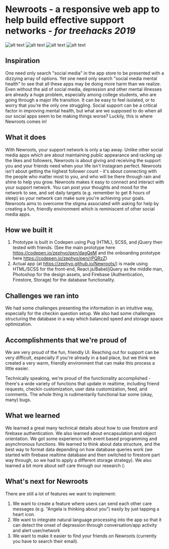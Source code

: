# Newroots - a responsive web app to help build effective support networks - *for treehacks 2019*

![alt text](https://challengepost-s3-challengepost.netdna-ssl.com/photos/production/software_photos/000/762/668/datas/gallery.jpg)
![alt text](https://challengepost-s3-challengepost.netdna-ssl.com/photos/production/software_photos/000/766/593/datas/gallery.jpg)
![alt text](https://challengepost-s3-challengepost.netdna-ssl.com/photos/production/software_photos/000/766/594/datas/gallery.jpg)
![alt text](https://challengepost-s3-challengepost.netdna-ssl.com/photos/production/software_photos/000/766/595/datas/gallery.jpg)

## Inspiration
One need only search "social media" in the app store to be presented with a dizzying array of options. Yet one need only search "social media mental health" to see that all these apps may be doing more harm than we realize.  Even without the aid of social media, depression and other mental illnesses are already a huge problem, especially among college students, who are going through a major life transition. It can be easy to feel isolated, or to worry that you're the only one struggling. Social support can be a critical factor in improving mental health, but what are we supposed to do when all our social apps seem to be making things worse? Luckily, this is where Newroots comes in!

## What it does
With Newroots, your support network is only a tap away. Unlike other social media apps which are about maintaining public appearance and racking up the likes and followers, Newroots is about giving and receiving the support you and your friends need when your life isn't Instagram perfect. Newroots isn't about getting the highest follower count - it's about connecting with the people who matter most to you, and who will be there through rain and shine to help you grow.  Newroots makes it easy to connect and interact with your support network. You can post your thoughts and mood for the network to see, and set daily targets (e.g. remember to get 8 hours of sleep) so your network can make sure you're achieving your goals. Newroots aims to overcome the stigma associated with asking for help by creating a fun, friendly environment which is reminiscent of other social media apps. 

## How we built it
1. Prototype is built in Codepen using Pug (HTML), SCSS, and jQuery then tested with friends. (See the main prototype here https://codepen.io/zephyo/pen/dagQeM and the onboarding prototype here https://codepen.io/zephyo/pen/rPQRzZ)
2. Actual app (at https://zephyo.github.io/Newroots/) is made using HTML/SCSS for the front-end, React.js/Babel/jQuery as the middle man, Photoshop for the design assets, and Firebase (Authentication, Firestore, Storage) for the database functionality.


## Challenges we ran into
We had some challenges presenting the information in an intuitive way, especially for the checkin question setup. 
We also had some challenges structuring the database in a way which balanced speed and storage space optimization. 

## Accomplishments that we're proud of
We are very proud of the fun, friendly UI. Reaching out for support can be very difficult, especially if you're already in a bad place, but we think we created a very warm, friendly environment that can make this process a little easier. 

Technically speaking, we're proud of the functionality accomplished - there's a wide variety of functions that update in realtime, including friend requests, checkin customization, user data customization, feed, and comments. The whole thing is rudimentarily functional bar some (okay, many) bugs.

## What we learned
We learned a great many technical details about how to use firestore and firebase authentication. We also learned about encapsulation and object orientation. We got some experience with event based programming and asynchronous functions. We learned to think about data structure, and the best way to format data depending on how database queries work (we started with firebase realtime database and then switched to firestore part way through, so we had to apply a different storage strategy). We also learned a bit more about self care through our research (:

## What's next for Newroots
There are still a lot of features we want to implement: 
1. We want to create a feature where users can send each other care messages (e.g. "Angela is thinking about you") easily by just tapping a heart icon.
2. We want to integrate natural language processing into the app so that it can detect the onset of depression through conversation/app activity and alert user/network
3. We want to make it easier to find your friends on Newroots (currently you have to search their email). 
